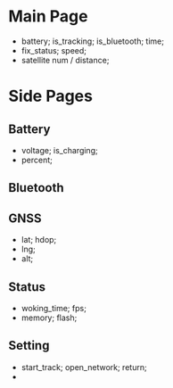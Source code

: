 # Main Page
- battery; is_tracking; is_bluetooth; time;
- fix_status; speed;
- satellite num / distance;

# Side Pages
## Battery
- voltage; is_charging;
- percent;
## Bluetooth
## GNSS
- lat; hdop;
- lng;
- alt;
## Status
- woking_time; fps;
- memory; flash;
## Setting
- start_track; open_network; return;
- 